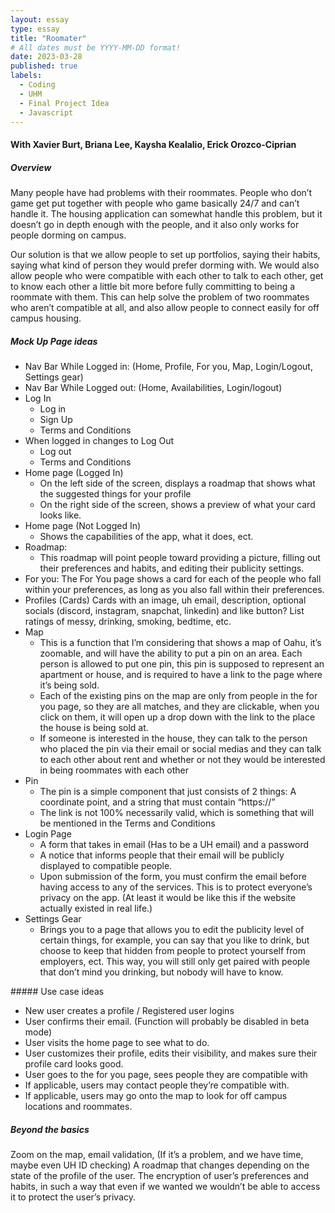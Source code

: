 ```yaml
---
layout: essay
type: essay
title: "Roomater"
# All dates must be YYYY-MM-DD format!
date: 2023-03-28
published: true
labels:
  - Coding
  - UHM
  - Final Project Idea
  - Javascript
---
```

#### With Xavier Burt, Briana Lee, Kaysha Kealalio, Erick Orozco-Ciprian
##### Overview

Many people have had problems with their roommates. People who don’t game get put together with people who game basically 24/7 and can’t handle it. 
The housing application can somewhat handle this problem, but it doesn’t go in depth enough with the people, and it also only works for people 
dorming on campus. 

Our solution is that we allow people to set up portfolios, saying their habits, saying what kind of person they would prefer dorming with. We would also
allow people who were compatible with each other to talk to each other, get to know each other a little bit more before fully committing to being a
roommate with them. This can help solve the problem of two roommates who aren’t compatible at all, and also allow people to connect easily for off campus 
housing.

##### Mock Up Page ideas
<ul>
<li> Nav Bar While Logged in: (Home, Profile, For you, Map, Login/Logout, Settings gear) </li>
<li> Nav Bar While Logged out: (Home, Availabilities, Login/logout) </li>
<li>
  Log In 
  <ul>
    <li> Log in </li>
    <li> Sign Up </li>
    <li> Terms and Conditions </li>
  </ul>
</li>
<li> When logged in changes to Log Out
  <ul>
    <li> Log out </li>
    <li> Terms and Conditions </li>
  </ul>
  </li>
  <li> Home page (Logged In)
      <ul>
        <li> On the left side of the screen, displays a roadmap that shows what the suggested things for your profile </li>
        <li> On the right side of the screen, shows a preview of what your card looks like. </li>
      </ul>
  </li>
<li> Home page (Not Logged In)
  <ul>
    <li> Shows the capabilities of the app, what it does, ect. </li>
  </ul>
  </li>
<li>Roadmap:
  <ul>
    <li> This roadmap will point people toward providing a picture, filling out their preferences and habits, and editing their publicity settings. </li>
  </ul>
  </li>
<li> For you:
The For You page shows a card for each of the people who fall within your preferences, as long as you also fall within their preferences. 
  </li>
<li> Profiles (Cards)
Cards with an image, uh email, description, optional socials (discord, instagram, snapchat, linkedin) and like button?
List ratings of messy, drinking, smoking, bedtime, etc.
  </li>
<li> Map
  <ul>
    <li> This is a function that I’m considering that shows a map of Oahu, it’s zoomable, and will have the ability to put a pin on an area. Each person is     allowed to put one pin, this pin is supposed to represent an apartment or house, and is required to have a link to the page where it’s being sold.        </li>
    <li> Each of the existing pins on the map are only from people in the for you page, so they are all matches, and they are clickable, when you click on      them, it will open up a drop down with the link to the place the house is being sold at.  </li> 
    <li> If someone is interested in the house, they can talk to the person who placed the pin via their email or social medias and they can talk to each other about rent and whether or not they would be interested in being roommates with each other </li>
  </ul> 
  </li> 
<li> Pin
  <ul> 
    <li> The pin is a simple component that just consists of 2 things: A coordinate point, and a string that must contain “https://” </li> 
    <li> The link is not 100% necessarily valid, which is something that will be mentioned in the Terms and Conditions </li> 
  </ul> 
  </li> 
<li> Login Page
  <ul> 
    <li> A form that takes in email (Has to be a UH email) and a password </li>
    <li> A notice that informs people that their email will be publicly displayed to compatible people. </li> 
    <li> Upon submission of the form, you must confirm the email before having access to any of the services. This is to protect everyone’s privacy on the app. (At least it would be like this if the website actually existed in real life.) </li> 
  </ul>
  </li>
<li> Settings Gear
  <ul> 
 <li> Brings you to a page that allows you to edit the publicity level of certain things, for example, you can say that you like to drink, but choose to keep that hidden from people to protect yourself from employers, ect. This way, you will still only get paired with people that don’t mind you drinking, but nobody will have to know. </li>
  </ul>
  </li> 
  </ul>
##### Use case ideas
<ul> 
  <li> New user creates a profile / Registered user logins </li> 
  <li> User confirms their email. (Function will probably be disabled in beta mode) </li> 
  <li> User visits the home page to see what to do. </li> 
  <li> User customizes their profile, edits their visibility, and makes sure their profile card looks good. </li> 
  <li> User goes to the for you page, sees people they are compatible with </li> 
  <li> If applicable, users may contact people they’re compatible with. </li> 
  <li> If applicable, users may go onto the map to look for off campus locations and roommates. </li> 
  </ul> 


##### Beyond the basics
Zoom on the map, 
email validation, 
(If it’s a problem, and we have time, maybe even UH ID checking)
A roadmap that changes depending on the state of the profile of the user.
The encryption of user’s preferences and habits, in such a way that even if we wanted we wouldn’t be able to access it to protect the user’s privacy. 
